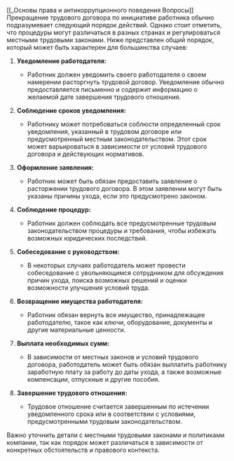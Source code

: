 [[_Основы права и антикоррупционного поведения Вопросы]]
Прекращение трудового договора по инициативе работника обычно подразумевает следующий порядок действий. Однако стоит отметить, что процедуры могут различаться в разных странах и регулироваться местными трудовыми законами. Ниже представлен общий порядок, который может быть характерен для большинства случаев:

1. **Уведомление работодателя:**
   - Работник должен уведомить своего работодателя о своем намерении расторгнуть трудовой договор. Уведомление обычно предоставляется письменно и содержит информацию о желаемой дате завершения трудового отношения.

2. **Соблюдение сроков уведомления:**
   - Работнику может потребоваться соблюсти определенный срок уведомления, указанный в трудовом договоре или предусмотренный местным законодательством. Этот срок может варьироваться в зависимости от условий трудового договора и действующих нормативов.

3. **Оформление заявления:**
   - Работник может быть обязан предоставить заявление о расторжении трудового договора. В этом заявлении могут быть указаны причины ухода, если это предусмотрено законом.

4. **Соблюдение процедур:**
   - Работник должен соблюдать все предусмотренные трудовым законодательством процедуры и требования, чтобы избежать возможных юридических последствий.

5. **Собеседование с руководством:**
   - В некоторых случаях работодатель может провести собеседование с увольняющимся сотрудником для обсуждения причин ухода, поиска возможных решений и оценки возможности улучшения условий труда.

6. **Возвращение имущества работодателя:**
   - Работник обязан вернуть все имущество, принадлежащее работодателю, такое как ключи, оборудование, документы и другие материальные ценности.

7. **Выплата необходимых сумм:**
   - В зависимости от местных законов и условий трудового договора, работодатель может быть обязан выплатить работнику заработную плату за работу до даты ухода, а также возможные компенсации, отпускные и другие пособия.

8. **Завершение трудового отношения:**
   - Трудовое отношение считается завершенным по истечении уведомленного срока или в соответствии с условиями, предусмотренными трудовым законодательством.

Важно уточнить детали с местными трудовыми законами и политиками компании, так как порядок может различаться в зависимости от конкретных обстоятельств и правового контекста.